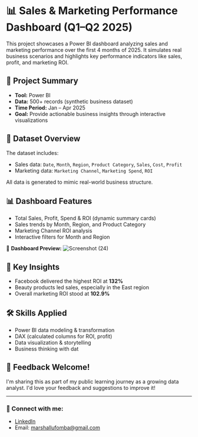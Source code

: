 
# 📊 Sales & Marketing Performance Dashboard (Q1–Q2 2025)

This project showcases a Power BI dashboard analyzing sales and marketing performance over the first 4 months of 2025. It simulates real business scenarios and highlights key performance indicators like sales, profit, and marketing ROI.

## 🚀 Project Summary

- **Tool:** Power BI  
- **Data:** 500+ records (synthetic business dataset)  
- **Time Period:** Jan – Apr 2025  
- **Goal:** Provide actionable business insights through interactive visualizations

## 📁 Dataset Overview

The dataset includes:
- Sales data: `Date`, `Month`, `Region`, `Product Category`, `Sales`, `Cost`, `Profit`
- Marketing data: `Marketing Channel`, `Marketing Spend`, `ROI`

All data is generated to mimic real-world business structure.

## 📊 Dashboard Features

- Total Sales, Profit, Spend & ROI (dynamic summary cards)
- Sales trends by Month, Region, and Product Category
- Marketing Channel ROI analysis
- Interactive filters for Month and Region

📸 **Dashboard Preview:**
![Screenshot (24)](https://github.com/user-attachments/assets/3e0e9eab-15fb-4733-b102-8e5a298b557a)
 <!-- Add your screenshot here -->

## 📌 Key Insights

- Facebook delivered the highest ROI at **132%**
- Beauty products led sales, especially in the East region
- Overall marketing ROI stood at **102.9%**

## 🛠️ Skills Applied

- Power BI data modeling & transformation  
- DAX (calculated columns for ROI, profit)  
- Data visualization & storytelling  
- Business thinking with dat
  
## 🤝 Feedback Welcome!

I'm sharing this as part of my public learning journey as a growing data analyst. I'd love your feedback and suggestions to improve it!

---

### 📎 Connect with me:
- [LinkedIn](https://www.linkedin.com/in/marshallufomba/)  
- Email: marshallufomba@gmail.com
